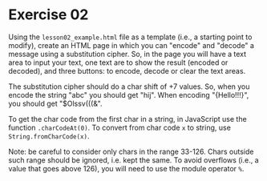 # Exercise 02

Using the `lesson02_example.html` file as a template 
(i.e., a starting point to modify), create an HTML page in which you can
"encode" and "decode" a message using a substitution cipher.
So, in the page you will have a text area to input your text, one text
are to show the result (encoded or decoded), and three buttons: to encode,
decode or clear the text areas.

The substitution cipher should do a char shift of +7 values.
So, when you encode the string "abc" you should get "hij".
When encoding "{Hello!!!}", you should get "$Olssv(((&".

To get the char code from the first char in a string, in JavaScript use
the function `.charCodeAt(0)`.
To convert from char code `x` to string, use `String.fromCharCode(x)`.

Note: be careful to consider only chars in the range 33-126. Chars outside
such range should be ignored, i.e. kept the same.
To avoid overflows (i.e., a value that goes above 126), you will need to use
the module operator `%`.   
